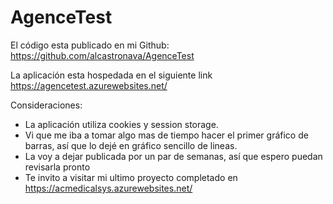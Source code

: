 # AgenceTest

El código esta publicado en mi Github:
https://github.com/alcastronava/AgenceTest  

La aplicación esta hospedada en el siguiente link
https://agencetest.azurewebsites.net/  

Consideraciones:
- La aplicación utiliza cookies y session storage.
- Vi que me iba a tomar algo mas de tiempo hacer el primer gráfico de barras, así que lo dejé en gráfico sencillo de lineas.
- La voy a dejar publicada por un par de semanas, así que espero puedan revisarla pronto
- Te invito a visitar mi ultimo proyecto completado en https://acmedicalsys.azurewebsites.net/

